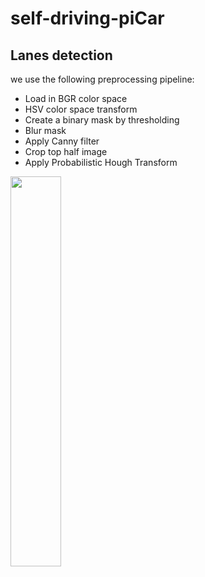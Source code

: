 # self-driving-piCar

## Lanes detection

we use the following preprocessing pipeline:
* Load in BGR color space
* HSV color space transform
* Create a binary mask by thresholding
* Blur mask
* Apply Canny filter
* Crop top half image 
* Apply Probabilistic Hough Transform

<img src="img/pipeline_lane.gif" width="40%">
